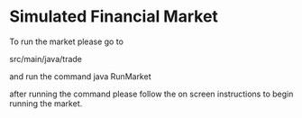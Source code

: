 # Simulated Financial Market 

To run the market please go to

src/main/java/trade 

and run the command java RunMarket

after running the command please follow the on screen instructions to begin running the market. 


